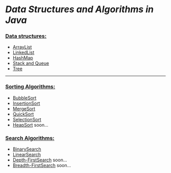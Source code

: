 # ***Data Structures and Algorithms in Java***

### [Data structures:](src/DataStructures)
- [ArrayList](src/DataStructures/ArrayList)
- [LinkedList](src/DataStructures/LinkedList)
- [HashMap](src/DataStructures/HashMap)
- [Stack and Queue](src/DataStructures/StackAndQueue)
- [Tree](src/DataStructures/Tree)
---
### [Sorting Algorithms:](src/Algorithms/Sort)
- [BubbleSort](src/Algorithms/Sort/BubbleSort)
- [InsertionSort](src/Algorithms/Sort/InsertionSort)
- [MergeSort](src/Algorithms/Sort/MergeSort)
- [QuickSort](src/Algorithms/Sort/QuickSort)
- [SelectionSort](src/Algorithms/Sort/SelectionSort)
- [HeapSort](src/Algorithms/Sort/HeapSort) soon...
### [Search Algorithms:](src/Algorithms/Search)
- [BinarySearch](src/Algorithms/Search/BinarySearch)
- [LinearSearch](src/Algorithms/Search/LinearSearch)
- [Depth-FirstSearch](src/Algorithms/Search/DepthFirstSearch) soon...
- [Breadth-FirstSearch](src/Algorithms/Search/BreadthFirstSearch) soon...
